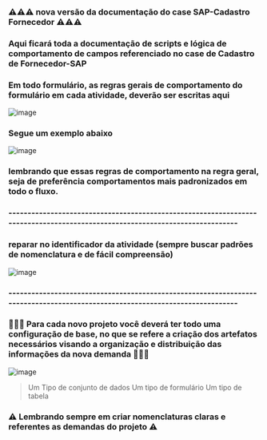 ### ⚠️⚠️⚠️ nova versão da documentação do case SAP-Cadastro Fornecedor ⚠️⚠️⚠️


### Aqui ficará toda a documentação de scripts e lógica de comportamento de campos referenciado no case de Cadastro de Fornecedor-SAP


### Em todo formulário, as regras gerais de comportamento do formulário em cada atividade, deverão ser escritas aqui
![image](https://user-images.githubusercontent.com/95197081/181535273-07f335b0-938b-4c05-bf13-178d215d616a.png)

### Segue um exemplo abaixo
![image](https://user-images.githubusercontent.com/95197081/181546971-18a08c70-f13b-4f7f-ab75-3ccc1d1b2051.png)
### lembrando que essas regras de comportamento na regra geral, seja de preferência comportamentos mais padronizados em todo o fluxo.

### -----------------------------------------------------------------------------------------------------------------------------
### reparar no identificador da atividade (sempre buscar padrões de nomenclatura e de fácil compreensão)
![image](https://user-images.githubusercontent.com/95197081/181574594-5ab109a5-6c1d-4519-9ddf-61a84ff151f4.png)

### -----------------------------------------------------------------------------------------------------------------------------

### 📁📁📁 Para cada novo projeto você deverá ter todo uma configuração de base, no que se refere a criação dos artefatos necessários visando a organização e distribuição das informações da nova demanda 📁📁📁
![image](https://user-images.githubusercontent.com/95197081/182140648-31ad2963-93ec-4e5f-963b-ec687630e03a.png) 

> Um Tipo de conjunto de dados
> Um tipo de formulário
> Um tipo de tabela

### ⚠️ Lembrando sempre em criar nomenclaturas claras e referentes as demandas do projeto ⚠️


